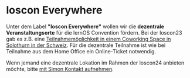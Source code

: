 # loscon Everywhere

Unter dem Label **"loscon Everywhere"** wollen wir die **dezentrale Veranstaltungsorte** für die lernOS Convention fördern. Bei der loscon23 gab es z.B. eine [Teilnahmemöglichkeit in einem Coworking Space in Solothurn in der Schweiz](https://cogneon.de/2023/07/04/loscon23-switzerland-in-der-schweiz-im-coworking-zusammen-teilnehmen/). Für die dezentrale Teilnahme ist wie bei Teilnahme aus dem Home Office ein Online-Ticket notwendig.

Wenn jemand eine dezentrale Lokation im Rahmen der loscon24 anbieten möchte, bitte [mit Simon Kontakt aufnehmen](mailto:simon.dueckert@cogneon.de?subject=loscon%20Everywhere).